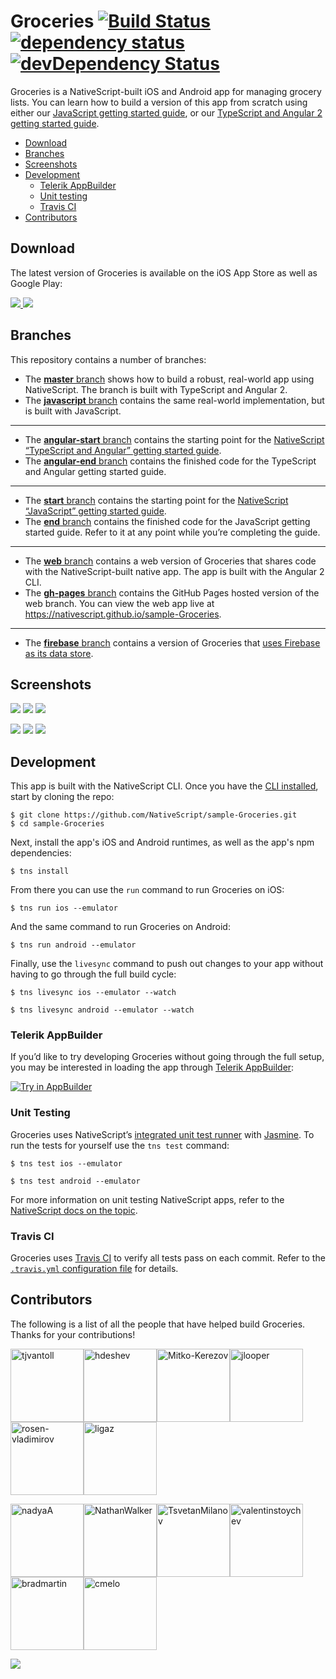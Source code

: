 # Groceries [![Build Status](https://travis-ci.org/NativeScript/sample-Groceries.svg?branch=master)](https://travis-ci.org/NativeScript/sample-Groceries) [![dependency status](https://david-dm.org/nativescript/sample-Groceries.svg)](https://david-dm.org/nativescript/sample-Groceries) [![devDependency Status](https://david-dm.org/nativescript/sample-Groceries/dev-status.svg)](https://david-dm.org/nativescript/sample-Groceries#info=devDependencies)

Groceries is a NativeScript-built iOS and Android app for managing grocery lists. You can learn how to build a version of this app from scratch using either our [JavaScript getting started guide](http://docs.nativescript.org/tutorial/chapter-0), or our [TypeScript and Angular 2 getting started guide](http://docs.nativescript.org/angular/tutorial/ng-chapter-0).

* [Download](#download)
* [Branches](#branches)
* [Screenshots](#screenshots)
* [Development](#development)
    * [Telerik AppBuilder](#telerik-appbuilder)
    * [Unit testing](#unit-testing)
    * [Travis CI](#travis)
* [Contributors](#contributors)

<h2 id="download">Download</h2>

The latest version of Groceries is available on the iOS App Store as well as Google Play:

<a href="https://itunes.apple.com/us/app/groceries-simple-grocery-lists/id1041129105?mt=8">
  <img src="assets/app-store-icons/ios-app-store.png">
</a>
<a href="https://play.google.com/store/apps/details?id=org.nativescript.groceries&hl=en">
  <img src="assets/app-store-icons/google-play.png">
</a>

<h2 id="branches">Branches</h2>

This repository contains a number of branches:

* The [**master** branch](https://github.com/NativeScript/sample-Groceries/) shows how to build a robust, real-world app using NativeScript. The branch is built with TypeScript and Angular 2.
* The [**javascript** branch](https://github.com/NativeScript/sample-Groceries/tree/javascript) contains the same real-world implementation, but is built with JavaScript.

---

* The [**angular-start** branch](https://github.com/NativeScript/sample-Groceries/tree/angular-start) contains the starting point for the [NativeScript “TypeScript and Angular” getting started guide](http://docs.nativescript.org/angular/tutorial/ng-chapter-0).
* The [**angular-end** branch](https://github.com/NativeScript/sample-Groceries/tree/angular-end) contains the finished code for the TypeScript and Angular getting started guide.

---

* The [**start** branch](https://github.com/NativeScript/sample-Groceries/tree/start) contains the starting point for the [NativeScript “JavaScript” getting started guide](http://docs.nativescript.org/tutorial/chapter-0).
* The [**end** branch](https://github.com/NativeScript/sample-Groceries/tree/end) contains the finished code for the JavaScript getting started guide. Refer to it at any point while you’re completing the guide.

---

* The [**web** branch](https://github.com/NativeScript/sample-Groceries/tree/web) contains a web version of Groceries that shares code with the NativeScript-built native app. The app is built with the Angular 2 CLI.
* The [**gh-pages** branch](https://github.com/NativeScript/sample-Groceries/tree/gh-pages) contains the GitHub Pages hosted version of the web branch. You can view the web app live at <https://nativescript.github.io/sample-Groceries>.

---

* The [**firebase** branch](https://github.com/NativeScript/sample-Groceries/tree/firebase) contains a version of Groceries that [uses Firebase as its data store](https://www.nativescript.org/blog/ignite-your-app-development-with-nativescript-and-firebase).

<h2 id="screenshots">Screenshots</h2>

![](assets/screenshots/ios-1.png)
![](assets/screenshots/ios-2.png)
![](assets/screenshots/ios-3.png)

![](assets/screenshots/android-1.png)
![](assets/screenshots/android-2.png)
![](assets/screenshots/android-3.png)

<h2 id="development">Development</h2>

This app is built with the NativeScript CLI. Once you have the [CLI installed](http://docs.nativescript.org/angular/tutorial/ng-chapter-1#11-install-nativescript-and-configure-your-environment), start by cloning the repo:

```
$ git clone https://github.com/NativeScript/sample-Groceries.git
$ cd sample-Groceries
```

Next, install the app's iOS and Android runtimes, as well as the app's npm dependencies:

```
$ tns install
```

From there you can use the `run` command to run Groceries on iOS:

```
$ tns run ios --emulator
```

And the same command to run Groceries on Android:

```
$ tns run android --emulator
```

Finally, use the `livesync` command to push out changes to your app without having to go through the full build cycle:

```
$ tns livesync ios --emulator --watch
```
```
$ tns livesync android --emulator --watch
```

<h3 id="telerik-appbuilder">Telerik AppBuilder</h3>

If you’d like to try developing Groceries without going through the full setup, you may be interested in loading the app through [Telerik AppBuilder](http://www.telerik.com/platform/appbuilder):

<a href="https://platform.telerik.com/#appbuilder/clone/https%3A%2F%2Fgithub.com%2FIcenium%2Fnativescript-sample-groceries" target="_blank"><img src="http://docs.telerik.com/platform/appbuilder/sample-apps/images/try-in-appbuilder.png" alt="Try in AppBuilder" title="Try in AppBuilder" /></a>

<h3 id="unit-testing">Unit Testing</h3>

Groceries uses NativeScript’s [integrated unit test runner](http://docs.nativescript.org/core-concepts/testing) with [Jasmine](http://jasmine.github.io/). To run the tests for yourself use the `tns test` command:

```
$ tns test ios --emulator
```

```
$ tns test android --emulator
```

For more information on unit testing NativeScript apps, refer to the [NativeScript docs on the topic](http://docs.nativescript.org/core-concepts/testing).

<h3 id="travis">Travis CI</h3>

Groceries uses [Travis CI](https://travis-ci.org/) to verify all tests pass on each commit. Refer to the [`.travis.yml` configuration file](https://github.com/NativeScript/sample-Groceries/blob/master/.travis.yml) for details.

<h2 id="contributors">Contributors</h2>

The following is a list of all the people that have helped build Groceries. Thanks for your contributions!

[<img alt="tjvantoll" src="https://avatars.githubusercontent.com/u/544280?v=3&s=117" width="117">](https://github.com/tjvantoll)[<img alt="hdeshev" src="https://avatars.githubusercontent.com/u/63219?v=3&s=117" width="117">](https://github.com/hdeshev)[<img alt="Mitko-Kerezov" src="https://avatars.githubusercontent.com/u/6683316?v=3&s=117" width="117">](https://github.com/Mitko-Kerezov)[<img alt="jlooper" src="https://avatars.githubusercontent.com/u/1450004?v=3&s=117" width="117">](https://github.com/jlooper)[<img alt="rosen-vladimirov" src="https://avatars.githubusercontent.com/u/8351653?v=3&s=117" width="117">](https://github.com/rosen-vladimirov)[<img alt="ligaz" src="https://avatars.githubusercontent.com/u/19437?v=3&s=117" width="117">](https://github.com/ligaz)

[<img alt="nadyaA" src="https://avatars.githubusercontent.com/u/6064810?v=3&s=117" width="117">](https://github.com/nadyaA)[<img alt="NathanWalker" src="https://avatars.githubusercontent.com/u/457187?v=3&s=117" width="117">](https://github.com/NathanWalker)[<img alt="TsvetanMilanov" src="https://avatars.githubusercontent.com/u/10463529?v=3&s=117" width="117">](https://github.com/TsvetanMilanov)[<img alt="valentinstoychev" src="https://avatars.githubusercontent.com/u/4980822?v=3&s=117" width="117">](https://github.com/valentinstoychev)[<img alt="bradmartin" src="https://avatars.githubusercontent.com/u/6006148?v=3&s=117" width="117">](https://github.com/bradmartin)[<img alt="cmelo" src="https://avatars.githubusercontent.com/u/872461?v=3&s=117" width="117">](https://github.com/cmelo)

<!-- Note: The table above get generated with the following commands -->
<!-- npm install -g githubcontrib -->
<!-- githubcontrib --owner NativeScript --repo sample-Groceries --cols 6 --sortOrder desc | pbcopy -->

![](https://ga-beacon.appspot.com/UA-111455-24/nativescript/sample-groceries?pixel)
